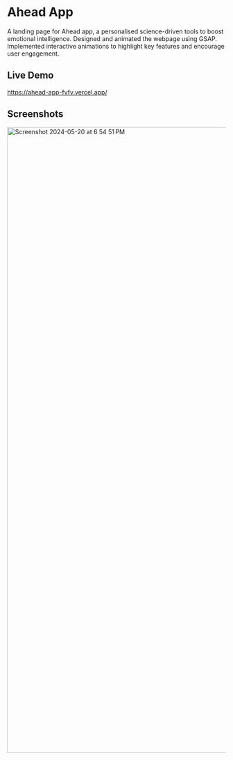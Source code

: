 # Ahead App

A landing page for Ahead app, a personalised science-driven tools to boost emotional intelligence.
Designed and animated the webpage using GSAP. Implemented interactive animations to highlight key features and encourage user engagement.

## Live Demo
https://ahead-app-fvfv.vercel.app/

## Screenshots
<img width="1440" alt="Screenshot 2024-05-20 at 6 54 51 PM" src="https://github.com/Amankumar321/ahead-app/assets/76520634/2a1b31c1-10a3-4804-9c3b-5eae36cd0f6a">

